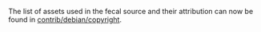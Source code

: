 The list of assets used in the fecal source and their attribution can now be found in [contrib/debian/copyright](../contrib/debian/copyright).
